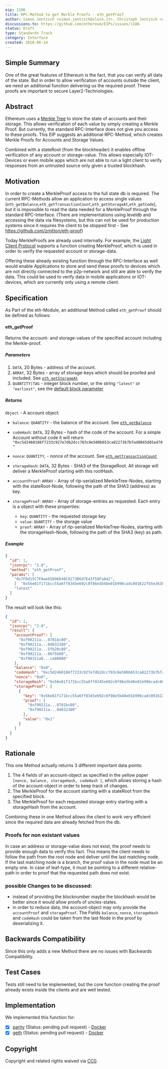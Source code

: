 ```yaml
---
eip: 1186
title: RPC-Method to get Merkle Proofs - eth_getProof 
author: Simon Jentzsch <simon.jentzsch@slock.it>, Christoph Jentzsch <christoph.jentzsch@slock.it>
discussions-to: https://github.com/ethereum/EIPs/issues/1186
status: Draft
type: Standards Track
category: Interface
created: 2018-06-24
---
```


<!--You can leave these HTML comments in your merged EIP and delete the visible duplicate text guides, they will not appear and may be helpful to refer to if you edit it again. This is the suggested template for new EIPs. Note that an EIP number will be assigned by an editor. When opening a pull request to submit your EIP, please use an abbreviated title in the filename, `eip-draft_title_abbrev.md`. The title should be 44 characters or less.-->

## Simple Summary
<!--"If you can't explain it simply, you don't understand it well enough." Provide a simplified and layman-accessible explanation of the EIP.-->

One of the great features of Ethereum is the fact, that you can verify all data of the state. But in order to allow verification of accounts outside the client, we need an additional function delivering us the required proof. These proofs are important to secure Layer2-Technologies.


## Abstract
<!--A short (~200 word) description of the technical issue being addressed.-->

Ethereum uses a [Merkle Tree](https://github.com/ethereum/wiki/wiki/Patricia-Tree) to store the state of accounts and their storage. This allows verification of each value by simply creating a Merkle Proof. But currently, the standard RPC-Interface does not give you access to these proofs. This EIP suggests an additional RPC-Method, which creates Merkle Proofs for Accounts and Storage Values. 

Combined with a stateRoot (from the blockheader) it enables offline verification of any account or storage-value. This allows especially IOT-Devices or even mobile apps which are not able to run a light client to verify responses from an untrusted source only given a trusted blockhash.

## Motivation
<!--The motivation is critical for EIPs that want to change the Ethereum protocol. It should clearly explain why the existing protocol specification is inadequate to address the problem that the EIP solves. EIP submissions without sufficient motivation may be rejected outright.-->

In order to create a MerkleProof access to the full state db is required. The current RPC-Methods allow an application to access single values (`eth_getBalance`,`eth_getTransactionCount`,`eth_getStorageAt`,`eth_getCode`), but it is impossible to read the data needed for a  MerkleProof through the standard RPC-Interface. (There are implementations using leveldb and accessing the data via filesystems, but this can not be used for production systems since it requires the client to be stopped first - See https://github.com/zmitton/eth-proof) 

Today MerkleProofs are already used internally. For example, the [Light Client Protocol](https://github.com/zsfelfoldi/go-ethereum/wiki/Light-Ethereum-Subprotocol-%28LES%29#on-demand-data-retrieval) supports a function creating MerkleProof, which is used in order to verify the requested account or storage-data.

Offering these already existing function through the RPC-Interface as well would enable Applications to store and send these proofs to devices which are not directly connected to the p2p-network and still are able to verify the data. This could be used to verify data in mobile applications or IOT-devices, which are currently only using a remote client.


## Specification
<!--The technical specification should describe the syntax and semantics of any new feature. The specification should be detailed enough to allow competing, interoperable implementations for any of the current Ethereum platforms (go-ethereum, parity, cpp-ethereum, ethereumj, ethereumjs, and [others](https://github.com/ethereum/wiki/wiki/Clients)).-->

As Part of the eth-Module, an additional Method called `eth_getProof` should be defined as follows:

#### eth_getProof

Returns the account- and storage-values of the specified account including the Merkle-proof.  

##### Parameters

1. `DATA`, 20 Bytes - address of the account.
2. `ARRAY`, 32 Bytes - array of storage-keys which should be proofed and included. See [`eth_getStorageAt`](https://github.com/ethereum/wiki/wiki/JSON-RPC#eth_getstorageat)  
3. `QUANTITY|TAG` - integer block number, or the string `"latest"` or `"earliest"`, see the [default block parameter](https://github.com/ethereum/wiki/wiki/JSON-RPC#the-default-block-parameter)

##### Returns

`Object` - A account object:

  - `balance`: `QUANTITY` - the balance of the account. See [`eth_getBalance`](https://github.com/ethereum/wiki/wiki/JSON-RPC#eth_getbalance) 
  - `codeHash`: `DATA`, 32 Bytes - hash of the code of the account. For a simple Account without code it will return `"0xc5d2460186f7233c927e7db2dcc703c0e500b653ca82273b7bfad8045d85a470"` 
  - `nonce`: `QUANTITY`, - nonce of the account. See [`eth_getTransactionCount`](https://github.com/ethereum/wiki/wiki/JSON-RPC#eth_gettransactioncount) 
  - `storageHash`: `DATA`, 32 Bytes - SHA3 of the StorageRoot. All storage will deliver a MerkleProof starting with this rootHash.
  - `accountProof`: `ARRAY` - Array of rlp-serialized MerkleTree-Nodes, starting with the stateRoot-Node, following the path of the SHA3 (address) as key. 
  - `storageProof`: `ARRAY` - Array of storage-entries as requested. Each entry is a object with these properties:
  
      - `key`: `QUANTITY` - the requested storage key
      - `value`: `QUANTITY` - the storage value
      - `proof`: `ARRAY` - Array of rlp-serialized MerkleTree-Nodes, starting with the storageHash-Node, following the path of the SHA3 (key) as path. 
      

##### Example


```json
{
  "id": 1,
  "jsonrpc": "2.0",
  "method": "eth_getProof",
  "params": [
    "0x7F0d15C7FAae65896648C8273B6d7E43f58Fa842",
    [  "0x56e81f171bcc55a6ff8345e692c0f86e5b48e01b996cadc001622fb5e363b421" ],
    "latest"
  ]
}
```

The result will look like this:

```json
{
  "id": 1,
  "jsonrpc": "2.0",
  "result": {
    "accountProof": [
      "0xf90211a...0701bc80",
      "0xf90211a...0d832380",
      "0xf90211a...5fb20c80",
      "0xf90211a...0675b80",
      "0xf90151a0...ca08080"
    ],
    "balance": "0x0",
    "codeHash": "0xc5d2460186f7233c927e7db2dcc703c0e500b653ca82273b7bfad8045d85a470",
    "nonce": "0x0",
    "storageHash": "0x56e81f171bcc55a6ff8345e692c0f86e5b48e01b996cadc001622fb5e363b421",
    "storageProof": [
      {
        "key": "0x56e81f171bcc55a6ff8345e692c0f86e5b48e01b996cadc001622fb5e363b421",
        "proof": [
          "0xf90211a...0701bc80",
          "0xf90211a...0d832380"
        ],
        "value": "0x1"
      }
    ]
  }
}
```

## Rationale
<!--The rationale fleshes out the specification by describing what motivated the design and why particular design decisions were made. It should describe alternate designs that were considered and related work, e.g. how the feature is supported in other languages. The rationale may also provide evidence of consensus within the community, and should discuss important objections or concerns raised during discussion.-->

This one Method actually returns 3 different important data points:

1. The 4 fields of an account-object as specified in the yellow paper `[nonce, balance, storageHash, codeHash ]`, which allows storing a hash of the account-object in order to keep track of changes.
2. The MerkleProof for the account starting with a stateRoot from the specified block.
3. The MerkleProof for each requested storage entry starting with a storageHash from the account.

Combining these in one Method allows the client to work very efficient since the required data are already fetched from the db.

### Proofs for non existant values

In case an address or storage-value does not exist, the proof needs to provide enough data to verify this fact. This means the client needs to follow the path from the root node and deliver until the last matching node. If the last matching node is a branch, the proof value in the node must be an empty one. In case of leaf-type, it must be pointing to a different relative-path in order to proof that the requested path does not exist.

### possible Changes to be discussed:

- instead of providing the blocknumber maybe the blockhash would be better since it would allow proofs of uncles-states.
- in order to reduce data, the account-object may only provide the `accountProof` and `storageProof`. The Fields `balance`, `nonce`, `storageHash` and `codeHash` could be taken from the last Node in the proof by deserializing it. 

## Backwards Compatibility
<!--All EIPs that introduce backwards incompatibilities must include a section describing these incompatibilities and their severity. The EIP must explain how the author proposes to deal with these incompatibilities. EIP submissions without a sufficient backwards compatibility treatise may be rejected outright.-->

Since this only adds a new Method there are no issues with Backwards Compatibility.

## Test Cases
<!--Test cases for an implementation are mandatory for EIPs that are affecting consensus changes. Other EIPs can choose to include links to test cases if applicable.-->

<TODO>Tests still need to be implemented, but the core function creating the proof already exists inside the clients and are well tested.

## Implementation
<!--The implementations must be completed before any EIP is given status "Final", but it need not be completed before the EIP is accepted. While there is merit to the approach of reaching consensus on the specification and rationale before writing code, the principle of "rough consensus and running code" is still useful when it comes to resolving many discussions of API details.-->

We implemented this function for:

- [x] [parity](https://github.com/paritytech/parity/pull/9001) (Status: pending pull request) - [Docker](https://hub.docker.com/r/slockit/parity-in3/tags/)
- [x] [geth](https://github.com/ethereum/go-ethereum/pull/17737) (Status: pending pull request) - [Docker](https://hub.docker.com/r/slockit/geth-in3/tags/)

## Copyright
Copyright and related rights waived via [CC0](https://creativecommons.org/publicdomain/zero/1.0/).

